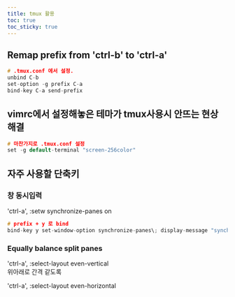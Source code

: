 ```yaml
---
title: tmux 활용
toc: true
toc_sticky: true
---
```

## Remap prefix from 'ctrl-b' to 'ctrl-a'  
```cpp
# .tmux.conf 에서 설정. 
unbind C-b
set-option -g prefix C-a
bind-key C-a send-prefix
```
## vimrc에서 설정해놓은 테마가 tmux사용시 안뜨는 현상 해결
```cpp
# 마찬가지로 .tmux.conf 설정
set -g default-terminal "screen-256color"
```


## 자주 사용할 단축키
### 창 동시입력  
'ctrl-a', :setw synchronize-panes on  

```cpp
# prefix + y 로 bind
bind-key y set-window-option synchronize-panes\; display-message "synchronize-panes is now #{?pane_synchronized,on,off}"
```


### Equally balance split panes  
'ctrl-a', :select-layout even-vertical  
위아래로 간격 같도록  

'ctrl-a', :select-layout even-horizontal  
